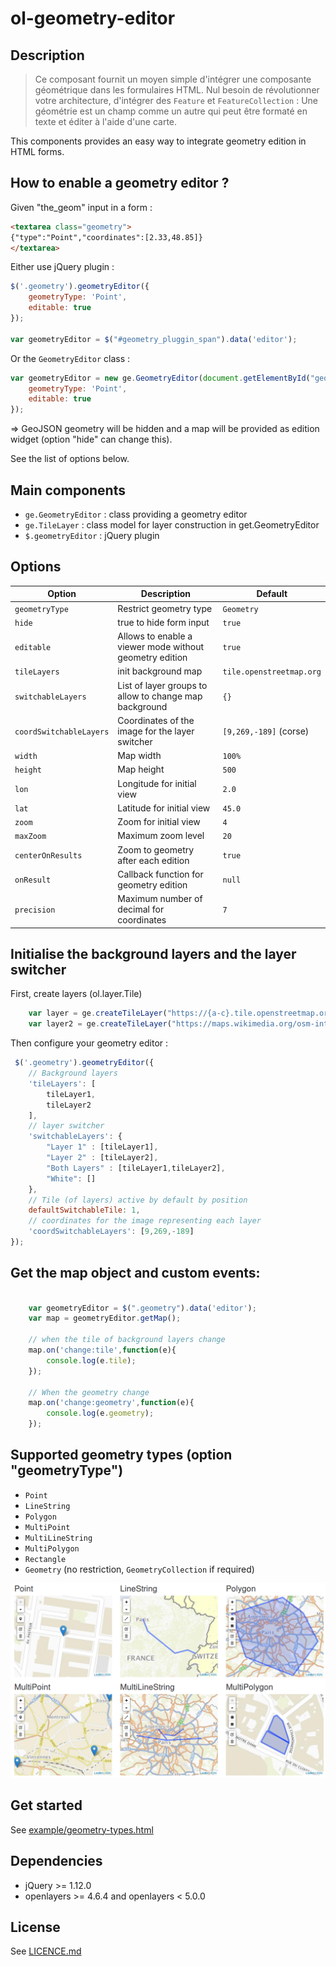 # ol-geometry-editor

## Description

> Ce composant fournit un moyen simple d'intégrer une composante géométrique dans les formulaires HTML.
> Nul besoin de révolutionner votre architecture, d'intégrer des `Feature` et `FeatureCollection` :
> Une géométrie est un champ comme un autre qui peut être formaté en texte et éditer à l'aide d'une carte.

This components provides an easy way to integrate geometry edition in HTML forms.

## How to enable a geometry editor ?

Given "the_geom" input in a form :

```html
<textarea class="geometry">
{"type":"Point","coordinates":[2.33,48.85]}
</textarea>
```

Either use jQuery plugin :

```javascript
$('.geometry').geometryEditor({
    geometryType: 'Point',
    editable: true
});

var geometryEditor = $("#geometry_pluggin_span").data('editor');
```


Or the `GeometryEditor` class :

```javascript
var geometryEditor = new ge.GeometryEditor(document.getElementById("geometry"), {
    geometryType: 'Point',
    editable: true
});
```

=> GeoJSON geometry will be hidden and a map will be provided as edition widget (option "hide" can change this).

See the list of options below.


## Main components

* `ge.GeometryEditor` : class providing a geometry editor
* `ge.TileLayer` : class model for layer construction in get.GeometryEditor
* `$.geometryEditor` : jQuery plugin


## Options

| Option                 | Description                                             | Default                  |
| ---------------------- | ------------------------------------------------------- | ------------------------ |
| `geometryType`         | Restrict geometry type                                  | `Geometry`               |
| `hide`                 | true to hide form input                                 | `true`                   |
| `editable`             | Allows to enable a viewer mode without geometry edition | `true`                   |
| `tileLayers`           | init background map                                     | `tile.openstreetmap.org` |
| `switchableLayers`     | List of layer groups to allow to change map background  | `{}`                     |
| `coordSwitchableLayers`| Coordinates of the image for the layer switcher         | `[9,269,-189]` (corse)   |
| `width`                | Map width                                               | `100%`                   |
| `height`               | Map height                                              | `500`                    |
| `lon`                  | Longitude for initial view                              | `2.0`                    |
| `lat`                  | Latitude for initial view                               | `45.0`                   |
| `zoom`                 | Zoom for initial view                                   | `4`                      |
| `maxZoom`              | Maximum zoom level                                      | `20`                     |
| `centerOnResults`      | Zoom to geometry after each edition                     | `true`                   |
| `onResult`             | Callback function for geometry edition                  | `null`                   |
| `precision`            | Maximum number of decimal for coordinates               | `7`                      |

## Initialise the background layers and the layer switcher

First, create layers (ol.layer.Tile)

```javascript
    var layer = ge.createTileLayer("https://{a-c}.tile.openstreetmap.org/{z}/{x}/{y}.png");
    var layer2 = ge.createTileLayer("https://maps.wikimedia.org/osm-intl/{z}/{x}/{y}.png");
```

Then configure your geometry editor :

```javascript
 $('.geometry').geometryEditor({
    // Background layers
    'tileLayers': [
        tileLayer1,
        tileLayer2
    ],
    // layer switcher
    'switchableLayers': {
        "Layer 1" : [tileLayer1],
        "Layer 2" : [tileLayer2],
        "Both Layers" : [tileLayer1,tileLayer2],
        "White": []
    },
    // Tile (of layers) active by default by position
    defaultSwitchableTile: 1,
    // coordinates for the image representing each layer
    'coordSwitchableLayers': [9,269,-189]
});
```


## Get the map object and custom events:

```javascript

    var geometryEditor = $(".geometry").data('editor');
    var map = geometryEditor.getMap();

    // when the tile of background layers change
    map.on('change:tile',function(e){
        console.log(e.tile);
    });

    // When the geometry change
    map.on('change:geometry',function(e){
        console.log(e.geometry);
    });

```

## Supported geometry types (option "geometryType")

* `Point`
* `LineString`
* `Polygon`
* `MultiPoint`
* `MultiLineString`
* `MultiPolygon`
* `Rectangle`
* `Geometry` (no restriction, `GeometryCollection` if required)

![Supported geometry types](doc/images/geometry-types.png)

## Get started

See [example/geometry-types.html](example/geometry-types.html)

## Dependencies

* jQuery >= 1.12.0
* openlayers >= 4.6.4 and openlayers < 5.0.0

## License

See [LICENCE.md](LICENCE.md)
